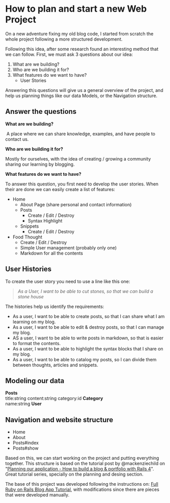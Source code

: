# How to plan and start a new Web Project

On a new adventure fixing my old blog code, I started from scratch the whole project following a more structured development.

Following this idea, after some research found an interesting method that we can follow. First, we  must ask 3 questions about our idea:

1. What are we building?
2. Who are we building it for?
3. What features do we want to have?
   - User Stories

Answering this questions will give us a general overview of the project, and help us planning things like our data Models, or the Navigation structure.

## Answer the questions

**What are we building?**

 A place where we can share knowledge, examples, and have people to contact us.

**Who are we building it for?**

Mostly for ourselves, with the idea of creating / growing a community sharing our learning by blogging.

**What features do we want to have?**

To answer this question, you first need to develop the user stories. When their are done we can easily create a list of features:

  * Home 
	* About Page (share personal and contact information)
	* Posts
		- Create / Edit / Destroy
		- Syntax Highlight
	* Snippets
		- Create / Edit / Destroy
  * Food Thought
    - Create / Edit / Destroy
	* Simple User management (probably only one)
	* Markdown for all the contents

## User Histories

To create the user story you need to use a line like this one:

> *As a User, I want to be able to cut stones, so that we can build a stone house*

The histories help us identify the requirements:

- As a user, I want to be able to create posts, so that I can share what I am learning on my blog.
- As a user, I want to be able to edit & destroy posts, so that I can manage my blog.
- AS a user, I want to be able to write posts in markdown, so that is easier to format the contents.
- As a user, I want to be able to highlight the syntax blocks that I share on my blog.
- As a user, I want to be able to catalog my posts, so I can divide them between thoughts, articles and snippets.

## Modeling our data
**Posts**  
	title:string
	content:string
  category:id
**Category**  
	name:string
**User**  

## Navigation and website structure
- Home
- About
- Posts#index
- Posts#show

Based on this, we can start working on the project and putting everything together. This structure is based on the tutorial post by @mackenziechild on "[Planning our application - How to build a blog & portfolio with Rails 4](https://www.youtube.com/watch?v=cJxp_O5azc4)". Great tutorial series, specially on the planning and desing section.

The base of this project was developed following the instructions on: [Full Ruby on Rails Blog App Tutorial](https://medium.com/@bruno_boehm/full-blog-app-tutorial-on-rails-zero-to-deploy-4c19e8174791), with modifications since there are pieces that were developed manually.
